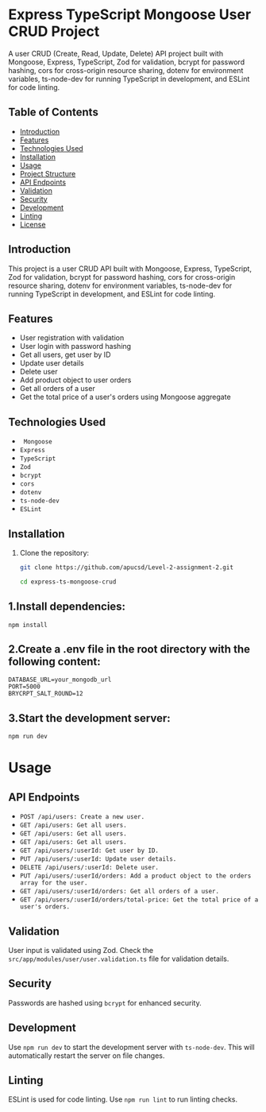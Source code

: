# Express TypeScript Mongoose User CRUD Project

A user CRUD (Create, Read, Update, Delete) API project built with Mongoose, Express, TypeScript, Zod for validation, bcrypt for password hashing, cors for cross-origin resource sharing, dotenv for environment variables, ts-node-dev for running TypeScript in development, and ESLint for code linting.

## Table of Contents

- [Introduction](#introduction)
- [Features](#features)
- [Technologies Used](#technologies-used)
- [Installation](#installation)
- [Usage](#usage)
- [Project Structure](#project-structure)
- [API Endpoints](#api-endpoints)
- [Validation](#validation)
- [Security](#security)
- [Development](#development)
- [Linting](#linting)
- [License](#license)

## Introduction

This project is a user CRUD API built with Mongoose, Express, TypeScript, Zod for validation, bcrypt for password hashing, cors for cross-origin resource sharing, dotenv for environment variables, ts-node-dev for running TypeScript in development, and ESLint for code linting.

## Features

- User registration with validation
- User login with password hashing
- Get all users, get user by ID
- Update user details
- Delete user
- Add product object to user orders
- Get all orders of a user
- Get the total price of a user's orders using Mongoose aggregate

## Technologies Used

- ` Mongoose`
- `Express`
- `TypeScript`
- `Zod`
- `bcrypt`
- `cors`
- `dotenv`
- `ts-node-dev`
- `ESLint`

## Installation

1. Clone the repository:

   ```bash
   git clone https://github.com/apucsd/Level-2-assignment-2.git

   cd express-ts-mongoose-crud
   ```

## 1.Install dependencies:

```
npm install
```

## 2.Create a .env file in the root directory with the following content:

```
DATABASE_URL=your_mongodb_url
PORT=5000
BRYCRPT_SALT_ROUND=12
```

## 3.Start the development server:

```
npm run dev
```

# Usage

## API Endpoints

- `POST /api/users: Create a new user.`
- `GET /api/users: Get all users.`
- `GET /api/users: Get all users.`
- `GET /api/users: Get all users.`
- `GET /api/users/:userId: Get user by ID.`
- `PUT /api/users/:userId: Update user details.`
- `DELETE /api/users/:userId: Delete user.`
- `PUT /api/users/:userId/orders: Add a product object to the orders array for the user.`
- `GET /api/users/:userId/orders: Get all orders of a user.`
- `GET /api/users/:userId/orders/total-price: Get the total price of a user's orders.`

## Validation

User input is validated using Zod. Check the `src/app/modules/user/user.validation.ts` file for validation details.

## Security

Passwords are hashed using `bcrypt` for enhanced security.

## Development

Use `npm run dev` to start the development server with `ts-node-dev`. This will automatically restart the server on file changes.

## Linting

ESLint is used for code linting. Use `npm run lint` to run linting checks.

